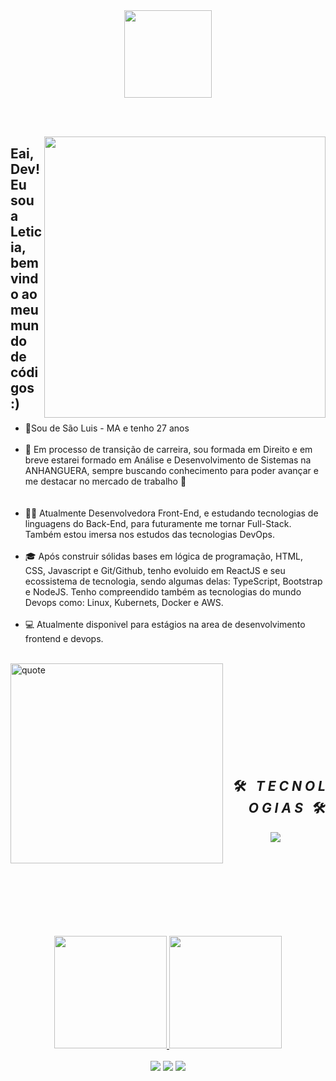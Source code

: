<!--cabeçalho HELLO WORD-->
<div align = "center">
  <img height = "140px" src = "https://user-images.githubusercontent.com/92947069/183311882-d6cec5b0-18e8-48cf-a551-098f295fbce5.gif" >
</div>

<br><br>

<img align = "right" width = "450px"  src = "https://i.pinimg.com/originals/a9/24/3d/a9243d82d3ad7878192211221b25a18c.gif">
<!--FIM cabeçalho HELLO WORD-->

<!--inicio descrição-->
## Eai, Dev! Eu sou a Leticia, bem vindo ao meu mundo de códigos :)

<ul align="left">
<li>📍Sou de São Luis - MA e tenho 27 anos </li>
<br>
<li>🚀 Em processo de transição de carreira, sou formada em Direito e em breve estarei formado em Análise e Desenvolvimento de Sistemas na ANHANGUERA, sempre buscando conhecimento para poder avançar e me destacar no mercado de trabalho 🚀</li><br>
<br>
<li>👩‍💻 Atualmente Desenvolvedora Front-End, e estudando tecnologias de linguagens do Back-End, para futuramente me tornar Full-Stack. Também estou imersa nos estudos das tecnologias DevOps. </li>
<br>
<li>🎓 Após construir sólidas bases em lógica de programação, HTML, CSS, Javascript e Git/Github, tenho evoluido em ReactJS e seu ecossistema de tecnologia, sendo algumas delas: TypeScript, Bootstrap e NodeJS. Tenho compreendido também as tecnologias do mundo Devops como: Linux, Kubernets, Docker e AWS. </li>
<br>
<li>💻 Atualmente disponivel para estágios na area de desenvolvimento frontend e devops. </li>
</ul>
<br>
<!--FIM descrição-->

<!--INICIO Tecnologias-->
<img align="left" height="320px" width="340px" alt="quote"  src = "https://i.pinimg.com/originals/e3/f8/d1/e3f8d1ec363edf1f9e4372198aeeaba2.gif">
<br>
<br><br><br><br><br><br><br><br>
<h2 align="right">🛠️&ensp; <i>T E C N O L O G I A S</i> &ensp;🛠️</h2>
<p align="center">
  <a href="https://skillicons.dev">
    <img src="https://skillicons.dev/icons?i=git,github,html,css,js,react,nodejs,linux,kubernetes,docker,aws" />
  </a>
</p>
<br><br><br><br><br><br><br><br>
<div align="center">
  <a href="https://github.com/leticiamlbarros">
  <img height="180em" src="https://github-readme-stats.vercel.app/api?username=leticialmbarros&show_icons=true&theme=dark&include_all_commits=true&count_private=true"/>
  <img height="180em" src="https://github-readme-stats.vercel.app/api/top-langs/?username=leticialmbarros&layout=compact&langs_count=7&theme=dark"/>
</div>
<br>
<!--Contatos-->
<div align="center">
<a href="https://instagram.com/eitaletis" target="_blank"><img src="https://img.shields.io/badge/-Instagram-%23E4405F?style=for-the-badge&logo=instagram&logoColor=white" target="_blank"></a>
<a href = "mailto:armixletix@gmail.com"><img src="https://img.shields.io/badge/-Gmail-%23333?style=for-the-badge&logo=gmail&logoColor=white" target="_blank"></a>
<a href="https://www.linkedin.com/in/leticiamlima/" target="_blank"><img src="https://img.shields.io/badge/-LinkedIn-%230077B5?style=for-the-badge&logo=linkedin&logoColor=white" target="_blank"></a>
</div>

